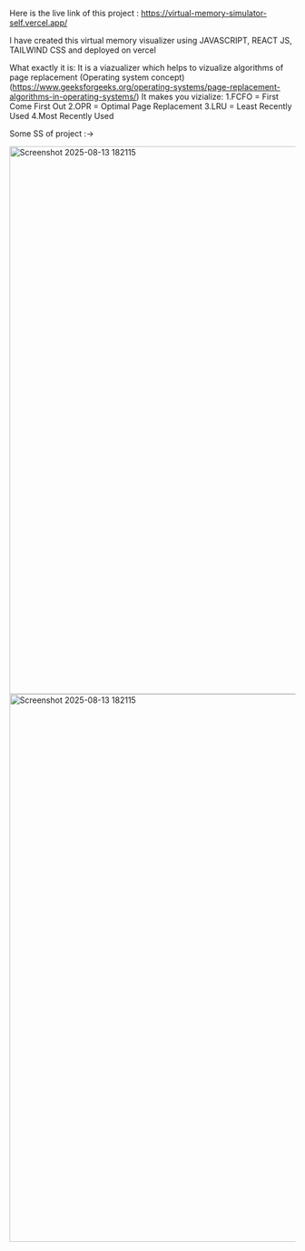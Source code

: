 Here is the live link of this project : https://virtual-memory-simulator-self.vercel.app/

I have created this virtual memory visualizer using JAVASCRIPT, REACT JS, TAILWIND CSS and deployed on vercel

What exactly it is: It is a viazualizer which helps to vizualize algorithms of page replacement (Operating system concept) (https://www.geeksforgeeks.org/operating-systems/page-replacement-algorithms-in-operating-systems/)
It makes you vizialize:
                        1.FCFO = First Come First Out 
                        2.OPR = Optimal Page Replacement
                        3.LRU = Least Recently Used 
                        4.Most Recently Used 

Some SS of project :->

<img width="1910" height="964" alt="Screenshot 2025-08-13 182115" src="https://github.com/user-attachments/assets/e0636ac1-a8e7-42ee-b8ae-73d146c9a696" />
<img width="1910" height="964" alt="Screenshot 2025-08-13 182115" src="https://github.com/user-attachments/assets/ca85237a-44bf-4f3b-9c36-30afdbca933c" />

